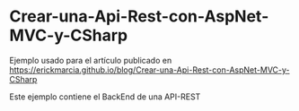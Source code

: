 # Crear-una-Api-Rest-con-AspNet-MVC-y-CSharp
Ejemplo usado para el artículo publicado en https://erickmarcia.github.io/blog/Crear-una-Api-Rest-con-AspNet-MVC-y-CSharp

Este ejemplo contiene el BackEnd de una API-REST